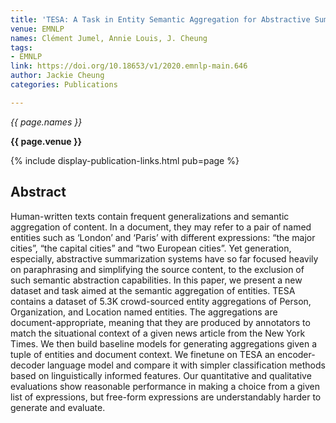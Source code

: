 ```yaml
---
title: 'TESA: A Task in Entity Semantic Aggregation for Abstractive Summarization'
venue: EMNLP
names: Clément Jumel, Annie Louis, J. Cheung
tags:
- EMNLP
link: https://doi.org/10.18653/v1/2020.emnlp-main.646
author: Jackie Cheung
categories: Publications

---
```


*{{ page.names }}*

**{{ page.venue }}**

{% include display-publication-links.html pub=page %}

## Abstract

Human-written texts contain frequent generalizations and semantic aggregation of content. In a document, they may refer to a pair of named entities such as ‘London’ and ‘Paris’ with different expressions: “the major cities”, “the capital cities” and “two European cities”. Yet generation, especially, abstractive summarization systems have so far focused heavily on paraphrasing and simplifying the source content, to the exclusion of such semantic abstraction capabilities. In this paper, we present a new dataset and task aimed at the semantic aggregation of entities. TESA contains a dataset of 5.3K crowd-sourced entity aggregations of Person, Organization, and Location named entities. The aggregations are document-appropriate, meaning that they are produced by annotators to match the situational context of a given news article from the New York Times. We then build baseline models for generating aggregations given a tuple of entities and document context. We finetune on TESA an encoder-decoder language model and compare it with simpler classification methods based on linguistically informed features. Our quantitative and qualitative evaluations show reasonable performance in making a choice from a given list of expressions, but free-form expressions are understandably harder to generate and evaluate.